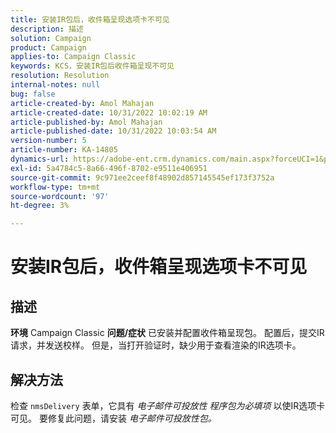 ```yaml
---
title: 安装IR包后，收件箱呈现选项卡不可见
description: 描述
solution: Campaign
product: Campaign
applies-to: Campaign Classic
keywords: KCS，安装IR包后收件箱呈现不可见
resolution: Resolution
internal-notes: null
bug: false
article-created-by: Amol Mahajan
article-created-date: 10/31/2022 10:02:19 AM
article-published-by: Amol Mahajan
article-published-date: 10/31/2022 10:03:54 AM
version-number: 5
article-number: KA-14805
dynamics-url: https://adobe-ent.crm.dynamics.com/main.aspx?forceUCI=1&pagetype=entityrecord&etn=knowledgearticle&id=81ef1618-0359-ed11-9561-6045bd006079
exl-id: 5a4784c5-8a66-496f-8702-e9511e406951
source-git-commit: 9c971ee2ceef8f48902d857145545ef173f3752a
workflow-type: tm+mt
source-wordcount: '97'
ht-degree: 3%

---
```


# 安装IR包后，收件箱呈现选项卡不可见

## 描述

<b>环境</b>
Campaign Classic
<b>问题/症状</b>
已安装并配置收件箱呈现包。 配置后，提交IR请求，并发送校样。 但是，当打开验证时，缺少用于查看渲染的IR选项卡。


## 解决方法


检查 `nmsDelivery` 表单，它具有 *电子邮件可投放性* *程序包为必填项* 以使IR选项卡可见。 要修复此问题，请安装 *电子邮件可投放性包。*
